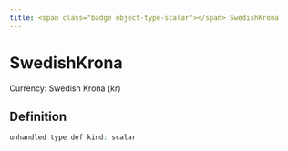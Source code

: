 ```yaml
---
title: <span class="badge object-type-scalar"></span> SwedishKrona
---
```

# <span class="badge object-type-scalar"></span> SwedishKrona

Currency: Swedish Krona (kr)

## Definition

```php
unhandled type def kind: scalar
```

